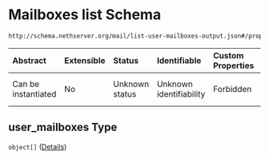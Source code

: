 # Mailboxes list Schema

```txt
http://schema.nethserver.org/mail/list-user-mailboxes-output.json#/properties/user_mailboxes
```



| Abstract            | Extensible | Status         | Identifiable            | Custom Properties | Additional Properties | Access Restrictions | Defined In                                                                                       |
| :------------------ | :--------- | :------------- | :---------------------- | :---------------- | :-------------------- | :------------------ | :----------------------------------------------------------------------------------------------- |
| Can be instantiated | No         | Unknown status | Unknown identifiability | Forbidden         | Allowed               | none                | [list-user-mailboxes-output.json\*](mail/list-user-mailboxes-output.json "open original schema") |

## user\_mailboxes Type

`object[]` ([Details](list-user-mailboxes-output-properties-mailboxes-list-items.md))
